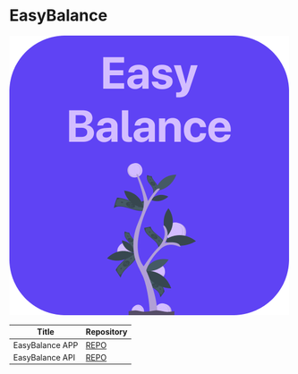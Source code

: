 # EasyBalance
![](assets/EasyBalanceLogo.png)

| Title           | Repository | 
|-----------------|------------|
| EasyBalance APP | [REPO](https://github.com/Taksato-Personal-Projects/easybalance-app) |
| EasyBalance API | [REPO](https://github.com/Taksato-Personal-Projects/easybalance-api) | 





